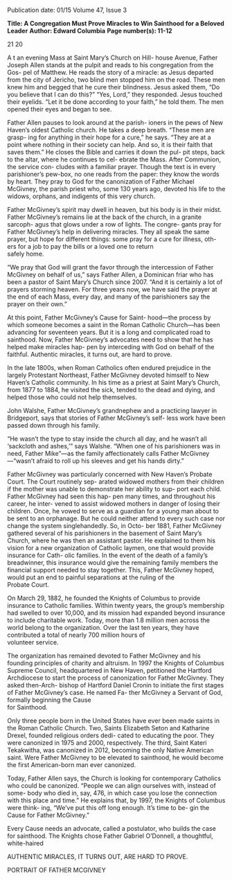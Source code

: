 Publication date: 01/15
Volume 47, Issue 3

**Title: A Congregation Must Prove Miracles to Win Sainthood for a Beloved Leader**
**Author: Edward Columbia**
**Page number(s): 11-12**

21
20

A
t an evening Mass at Saint Mary’s Church on Hill-
house Avenue, Father Joseph Allen stands at the 
pulpit and reads to his congregation from the Gos-
pel of Matthew. He reads the story of a miracle: as 
Jesus departed from the city of Jericho, two blind 
men stopped him on the road. These men knew him 
and begged that he cure their blindness. Jesus asked 
them, “Do you believe that I can do this?” “Yes, Lord,” 
they responded. Jesus touched their eyelids. “Let it be 
done according to your faith,” he told them. The men 
opened their eyes and began to see.

Father Allen pauses to look around at the parish-
ioners in the pews of New Haven’s oldest Catholic 
church. He takes a deep breath. “These men are grasp-
ing for anything in their hope for a cure,” he says. 
“They are at a point where nothing in their society 
can help. And so, it is their faith that saves them.” 
He closes the Bible and carries it down the pul-
pit steps, back to the altar, where he continues to cel-
ebrate the Mass. After Communion, the service con-
cludes with a familiar prayer. Though the text is in 
every parishioner’s pew-box, no one reads from the 
paper: they know the words by heart. They pray to 
God for the canonization of Father Michael McGivney, 
the parish priest who, some 130 years ago, devoted 
his life to the widows, orphans, and indigents of this 
very church. 

Father McGivney’s spirit may dwell in heaven, but 
his body is in their midst. Father McGivney’s remains 
lie at the back of the church, in a granite sarcoph-
agus that glows under a row of lights. The congre-
gants pray for Father McGivney’s help in delivering 
miracles. They all speak the same prayer, but hope for 
different things: some pray for a cure for illness, oth-
ers for a job to pay the bills or a loved one to return  
safely home. 

“We pray that God will grant the favor through 
the intercession of Father McGivney on behalf of us,” 
says Father Allen, a Dominican friar who has been a 
pastor of Saint Mary’s Church since 2007. “And it is 
certainly a lot of prayers storming heaven. For three 
years now, we have said the prayer at the end of each 
Mass, every day, and many of the parishioners say the 
prayer on their own.”

At this point, Father McGivney’s Cause for Saint-
hood—the process by which someone becomes a saint 
in the Roman Catholic Church—has been advancing 
for seventeen years. But it is a long and complicated 
road to sainthood. Now, Father McGivney’s advocates 
need to show that he has helped make miracles hap-
pen by interceding with God on behalf of the faithful. 
Authentic miracles, it turns out, are hard to prove.

In the late 1800s, when Roman Catholics often 
endured prejudice in the largely Protestant Northeast, 
Father McGivney devoted himself to New Haven’s 
Catholic community. In his time as a priest at Saint 
Mary’s Church, from 1877 to 1884, he visited the 
sick, tended to the dead and dying, and helped those 
who could not help themselves. 

John Walshe, Father McGivney’s 
grandnephew and a practicing 
lawyer in Bridgeport, says that 
stories of Father McGivney’s self-
less work have been passed down 
through his family. 

“He wasn’t the type to stay 
inside the church all day, and he 
wasn’t all ‘sackcloth and ashes,’” 
says Walshe. “When one of his parishioners was in 
need, Father Mike”—as the family affectionately calls 
Father McGivney—“wasn’t afraid to roll up his sleeves 
and get his hands dirty.”

Father McGivney was particularly concerned with 
New Haven’s Probate Court. The Court routinely sep-
arated widowed mothers from their children if the 
mother was unable to demonstrate her ability to sup-
port each child. Father McGivney had seen this hap-
pen many times, and throughout his career, he inter-
vened to assist widowed mothers in danger of losing 
their children. Once, he vowed to serve as a guardian 
for a young man about to be sent to an orphanage. 
But he could neither attend to every such case 
nor change the system singlehandedly. So, in Octo-
ber 1881, Father McGivney gathered several of his 
parishioners in the basement of Saint Mary’s Church, 
where he was then an assistant pastor. He explained 
to them his vision for a new organization of Catholic 
laymen, one that would provide insurance for Cath-
olic families. In the event of the death of a family’s 
breadwinner, this insurance would give the remaining 
family members the financial support needed to stay 
 together. This, Father McGivney hoped, would put 
an end to painful separations at the ruling of the  
Probate Court.

On March 29, 1882, he founded the Knights of 
Columbus to provide insurance to Catholic families. 
Within twenty years, the group’s membership had 
swelled to over 10,000, and its mission had expanded 
beyond insurance to include charitable work. Today, 
more than 1.8 million men across the world belong 
to the organization. Over the last ten years, they have 
contributed a total of nearly 700 million hours of  
volunteer service.

The organization has remained devoted to Father 
McGivney and his founding principles of charity and 
altruism. In 1997 the Knights of Columbus Supreme 
Council, headquartered in New Haven, petitioned the 
Hartford Archdiocese to start the 
process of canonization for Father 
McGivney. They asked then-Arch-
bishop of Hartford Daniel Cronin 
to initiate the first stages of Father 
McGivney’s case. He named Fa-
ther McGivney a Servant of God, 
formally beginning the Cause  
for Sainthood.

Only three people born in 
the United States have ever been made saints in the 
Roman Catholic Church. Two, Saints Elizabeth Seton 
and Katharine Drexel, founded religious orders dedi-
cated to educating the poor. They were canonized in 
1975 and 2000, respectively. The third, Saint Kateri 
Tekakwitha, was canonized in 2012, becoming the 
only Native American saint. Were Father McGivney to 
be elevated to sainthood, he would become the first 
American-born man ever canonized. 

Today, Father Allen says, the Church is looking 
for contemporary Catholics who could be canonized. 
“People we can align ourselves with, instead of some-
body who died in, say, 476, in which case you lose 
the connection with this place and time.” He explains 
that, by 1997, the Knights of Columbus were think-
ing, “We’ve put this off long enough. It’s time to be-
gin the Cause for Father McGivney.”

Every Cause needs an advocate, called a postulator, 
who builds the case for sainthood. The Knights chose 
Father Gabriel O’Donnell, a thoughtful, white-haired 

AUTHENTIC 
MIRACLES, IT 
TURNS OUT, ARE 
HARD TO PROVE.

PORTRAIT OF FATHER MCGIVNEY